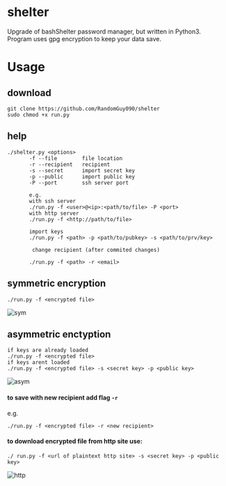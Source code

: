 shelter
===
Upgrade of bashShelter password manager, but written in Python3. Program uses gpg encryption to keep your data save.

# Usage
## download 
```
git clone https://github.com/RandomGuy090/shelter
sudo chmod +x run.py
```
## help
```
./shelter.py <options>
       -f --file        file location
       -r --recipient   recipient       
       -s --secret      import secret key
       -p --public      import public key
       -P --port        ssh server port

       e.g.
       with ssh server
       ./run.py -f <user>@<ip>:<path/to/file> -P <port> 
       with http server
       ./run.py -f <http://path/to/file> 

       import keys
       ./run.py -f <path> -p <path/to/pubkey> -s <path/to/prv/key>
    
        change recipient (after commited changes)
       
       ./run.py -f <path> -r <email>
```
## symmetric encryption
```
./run.py -f <encrypted file>
```
![sym](https://user-images.githubusercontent.com/64653975/123689517-99412280-d853-11eb-8e60-0d8ffca72c2c.gif)

## asymmetric enctyption
```
if keys are already loaded
./run.py -f <encrypted file>
if keys arent loaded
./run.py -f <encrypted file> -s <secret key> -p <public key>
```
![asym](https://user-images.githubusercontent.com/64653975/123689591-a9590200-d853-11eb-9699-76e486d44ecf.gif)

#### to save with new recipient add flag ```-r```
e.g.
```
./run.py -f <encrypted file> -r <new recipient>
```
#### to download encrypted file from http site use:
```
./ run.py -f <url of plaintext http site> -s <secret key> -p <public key>
```
![http](https://user-images.githubusercontent.com/64653975/123689952-1ff5ff80-d854-11eb-9506-b571bac4f7be.gif)
